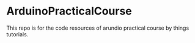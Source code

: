 # ArduinoPracticalCourse
 This repo is for the code resources of arundio practical course by things tutorials.
